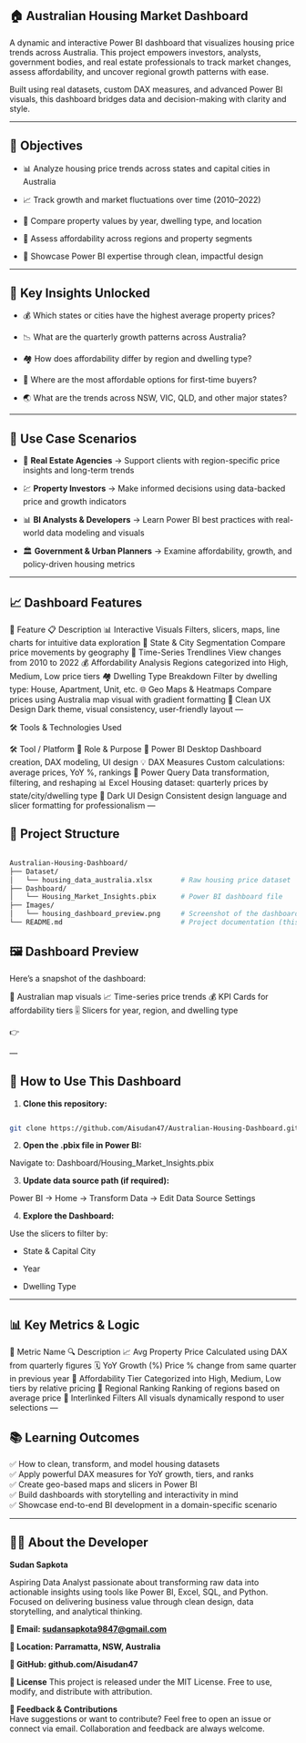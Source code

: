 ## 🏠 Australian Housing Market Dashboard 
A dynamic and interactive Power BI dashboard that visualizes housing price trends across Australia. This project empowers investors, analysts, government bodies, and real estate professionals to track market changes, assess affordability, and uncover regional growth patterns with ease.

Built using real datasets, custom DAX measures, and advanced Power BI visuals, this dashboard bridges data and decision-making with clarity and style.


---
## 🎯 Objectives
- 📊 Analyze housing price trends across states and capital cities in Australia

- 📈 Track growth and market fluctuations over time (2010–2022)

- 🏡 Compare property values by year, dwelling type, and location

- 💸 Assess affordability across regions and property segments

- 🎨 Showcase Power BI expertise through clean, impactful design


---
## 📌 Key Insights Unlocked
- 💰 Which states or cities have the highest average property prices?

- 📉 What are the quarterly growth patterns across Australia?

- 🏘️ How does affordability differ by region and dwelling type?

- 🧭 Where are the most affordable options for first-time buyers?

- 🌏 What are the trends across NSW, VIC, QLD, and other major states?


---
## 💼 Use Case Scenarios
- 🏢 **Real Estate Agencies**
→ Support clients with region-specific price insights and long-term trends

- 💹 **Property Investors**
→ Make informed decisions using data-backed price and growth indicators

- 📊 **BI Analysts & Developers**
→ Learn Power BI best practices with real-world data modeling and visuals

- 🏛️ **Government & Urban Planners**
→ Examine affordability, growth, and policy-driven housing metrics

---
## 📈 Dashboard Features

🔧 Feature	📋 Description
📊 Interactive Visuals	Filters, slicers, maps, line charts for intuitive data exploration
📍 State & City Segmentation	Compare price movements by geography
📆 Time-Series Trendlines	View changes from 2010 to 2022
💰 Affordability Analysis	Regions categorized into High, Medium, Low price tiers
🏘️ Dwelling Type Breakdown	Filter by dwelling type: House, Apartment, Unit, etc.
🌐 Geo Maps & Heatmaps	Compare prices using Australia map visual with gradient formatting
🎨 Clean UX Design	Dark theme, visual consistency, user-friendly layout
—

🛠 Tools & Technologies Used

🛠 Tool / Platform	📌 Role & Purpose
🔷 Power BI Desktop	Dashboard creation, DAX modeling, UI design
💡 DAX Measures	Custom calculations: average prices, YoY %, rankings
🧹 Power Query	Data transformation, filtering, and reshaping
📊 Excel	Housing dataset: quarterly prices by state/city/dwelling type
🎨 Dark UI Design	Consistent design language and slicer formatting for professionalism
—

## 📁 Project Structure
```bash

Australian-Housing-Dashboard/
├── Dataset/
│   └── housing_data_australia.xlsx       # Raw housing price dataset
├── Dashboard/
│   └── Housing_Market_Insights.pbix      # Power BI dashboard file
├── Images/
│   └── housing_dashboard_preview.png     # Screenshot of the dashboard
└── README.md                             # Project documentation (this file)
```

## 🖼️ Dashboard Preview
Here’s a snapshot of the dashboard:

📍 Australian map visuals
📈 Time-series price trends
💰 KPI Cards for affordability tiers
🎚 Slicers for year, region, and dwelling type

👉

—

## 🚀 How to Use This Dashboard
1. **Clone this repository:**

```bash

git clone https://github.com/Aisudan47/Australian-Housing-Dashboard.git
```
2. **Open the .pbix file in Power BI:**

Navigate to: Dashboard/Housing_Market_Insights.pbix

3. **Update data source path (if required):**

Power BI → Home → Transform Data → Edit Data Source Settings

4. **Explore the Dashboard:**

Use the slicers to filter by:

- State & Capital City

- Year

- Dwelling Type

---
## 📊 Key Metrics & Logic

📐 Metric Name	🔍 Description
📈 Avg Property Price	Calculated using DAX from quarterly figures
🗓️ YoY Growth (%)	Price % change from same quarter in previous year
🌟 Affordability Tier	Categorized into High, Medium, Low tiers by relative pricing
🧭 Regional Ranking	Ranking of regions based on average price
🔄 Interlinked Filters	All visuals dynamically respond to user selections
—

## 📚 Learning Outcomes
✅ How to clean, transform, and model housing datasets <br>
✅ Apply powerful DAX measures for YoY growth, tiers, and ranks<br>
✅ Create geo-based maps and slicers in Power BI<br>
✅ Build dashboards with storytelling and interactivity in mind<br>
✅ Showcase end-to-end BI development in a domain-specific scenario<br>

---
## 🧑‍💼 About the Developer
**Sudan Sapkota**

Aspiring Data Analyst passionate about transforming raw data into actionable insights using tools like Power BI, Excel, SQL, and Python. Focused on delivering business value through clean design, data storytelling, and analytical thinking.

**📧 Email: sudansapkota9847@gmail.com**

**📍 Location: Parramatta, NSW, Australia**

**💼 GitHub: github.com/Aisudan47**

**📜 License**
This project is released under the MIT License.
Free to use, modify, and distribute with attribution.

**💬 Feedback & Contributions** <br>
Have suggestions or want to contribute?
Feel free to open an issue or connect via email. Collaboration and feedback are always welcome.
